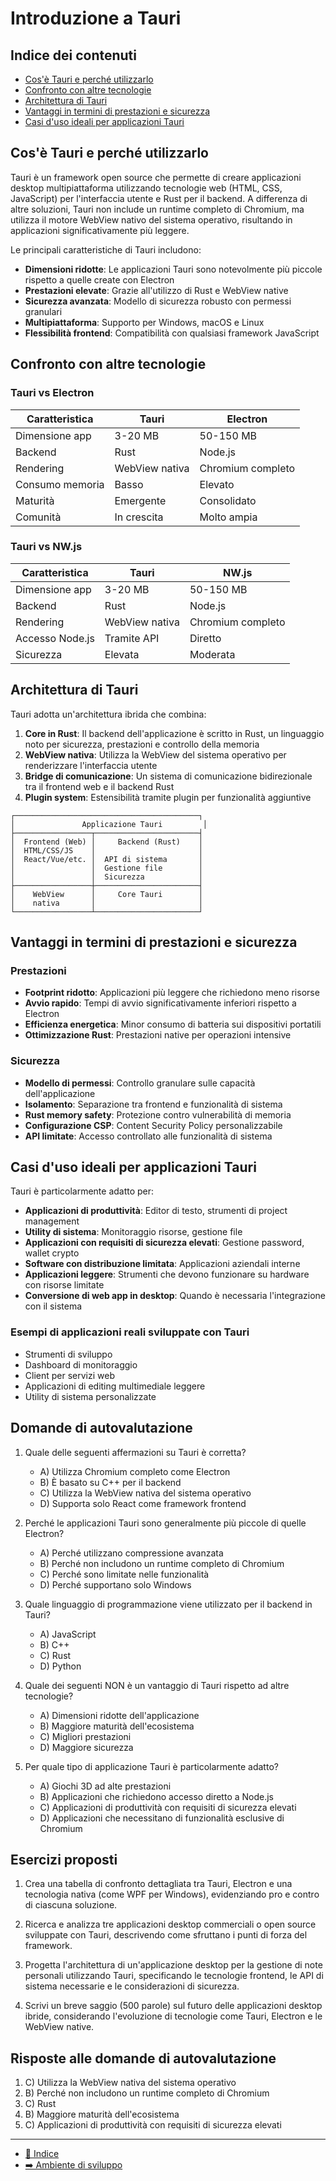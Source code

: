 # Introduzione a Tauri

## Indice dei contenuti
- [Cos'è Tauri e perché utilizzarlo](#cosè-tauri-e-perché-utilizzarlo)
- [Confronto con altre tecnologie](#confronto-con-altre-tecnologie)
- [Architettura di Tauri](#architettura-di-tauri)
- [Vantaggi in termini di prestazioni e sicurezza](#vantaggi-in-termini-di-prestazioni-e-sicurezza)
- [Casi d'uso ideali per applicazioni Tauri](#casi-duso-ideali-per-applicazioni-tauri)

## Cos'è Tauri e perché utilizzarlo

Tauri è un framework open source che permette di creare applicazioni desktop multipiattaforma utilizzando tecnologie web (HTML, CSS, JavaScript) per l'interfaccia utente e Rust per il backend. A differenza di altre soluzioni, Tauri non include un runtime completo di Chromium, ma utilizza il motore WebView nativo del sistema operativo, risultando in applicazioni significativamente più leggere.

Le principali caratteristiche di Tauri includono:

- **Dimensioni ridotte**: Le applicazioni Tauri sono notevolmente più piccole rispetto a quelle create con Electron
- **Prestazioni elevate**: Grazie all'utilizzo di Rust e WebView native
- **Sicurezza avanzata**: Modello di sicurezza robusto con permessi granulari
- **Multipiattaforma**: Supporto per Windows, macOS e Linux
- **Flessibilità frontend**: Compatibilità con qualsiasi framework JavaScript

## Confronto con altre tecnologie

### Tauri vs Electron

| Caratteristica | Tauri | Electron |
|---------------|-------|----------|
| Dimensione app | 3-20 MB | 50-150 MB |
| Backend | Rust | Node.js |
| Rendering | WebView nativa | Chromium completo |
| Consumo memoria | Basso | Elevato |
| Maturità | Emergente | Consolidato |
| Comunità | In crescita | Molto ampia |

### Tauri vs NW.js

| Caratteristica | Tauri | NW.js |
|---------------|-------|-------|
| Dimensione app | 3-20 MB | 50-150 MB |
| Backend | Rust | Node.js |
| Rendering | WebView nativa | Chromium completo |
| Accesso Node.js | Tramite API | Diretto |
| Sicurezza | Elevata | Moderata |

## Architettura di Tauri

Tauri adotta un'architettura ibrida che combina:

1. **Core in Rust**: Il backend dell'applicazione è scritto in Rust, un linguaggio noto per sicurezza, prestazioni e controllo della memoria
2. **WebView nativa**: Utilizza la WebView del sistema operativo per renderizzare l'interfaccia utente
3. **Bridge di comunicazione**: Un sistema di comunicazione bidirezionale tra il frontend web e il backend Rust
4. **Plugin system**: Estensibilità tramite plugin per funzionalità aggiuntive

```
┌─────────────────────────────────────────┐
│               Applicazione Tauri         │
├─────────────────┬───────────────────────┤
│  Frontend (Web) │     Backend (Rust)    │
│  HTML/CSS/JS    │                       │
│  React/Vue/etc. │  API di sistema       │
│                 │  Gestione file        │
│                 │  Sicurezza            │
├─────────────────┼───────────────────────┤
│    WebView      │     Core Tauri        │
│    nativa       │                       │
└─────────────────┴───────────────────────┘
```

## Vantaggi in termini di prestazioni e sicurezza

### Prestazioni

- **Footprint ridotto**: Applicazioni più leggere che richiedono meno risorse
- **Avvio rapido**: Tempi di avvio significativamente inferiori rispetto a Electron
- **Efficienza energetica**: Minor consumo di batteria sui dispositivi portatili
- **Ottimizzazione Rust**: Prestazioni native per operazioni intensive

### Sicurezza

- **Modello di permessi**: Controllo granulare sulle capacità dell'applicazione
- **Isolamento**: Separazione tra frontend e funzionalità di sistema
- **Rust memory safety**: Protezione contro vulnerabilità di memoria
- **Configurazione CSP**: Content Security Policy personalizzabile
- **API limitate**: Accesso controllato alle funzionalità di sistema

## Casi d'uso ideali per applicazioni Tauri

Tauri è particolarmente adatto per:

- **Applicazioni di produttività**: Editor di testo, strumenti di project management
- **Utility di sistema**: Monitoraggio risorse, gestione file
- **Applicazioni con requisiti di sicurezza elevati**: Gestione password, wallet crypto
- **Software con distribuzione limitata**: Applicazioni aziendali interne
- **Applicazioni leggere**: Strumenti che devono funzionare su hardware con risorse limitate
- **Conversione di web app in desktop**: Quando è necessaria l'integrazione con il sistema

### Esempi di applicazioni reali sviluppate con Tauri

- Strumenti di sviluppo
- Dashboard di monitoraggio
- Client per servizi web
- Applicazioni di editing multimediale leggere
- Utility di sistema personalizzate

## Domande di autovalutazione

1. Quale delle seguenti affermazioni su Tauri è corretta?
   - A) Utilizza Chromium completo come Electron
   - B) È basato su C++ per il backend
   - C) Utilizza la WebView nativa del sistema operativo
   - D) Supporta solo React come framework frontend

2. Perché le applicazioni Tauri sono generalmente più piccole di quelle Electron?
   - A) Perché utilizzano compressione avanzata
   - B) Perché non includono un runtime completo di Chromium
   - C) Perché sono limitate nelle funzionalità
   - D) Perché supportano solo Windows

3. Quale linguaggio di programmazione viene utilizzato per il backend in Tauri?
   - A) JavaScript
   - B) C++
   - C) Rust
   - D) Python

4. Quale dei seguenti NON è un vantaggio di Tauri rispetto ad altre tecnologie?
   - A) Dimensioni ridotte dell'applicazione
   - B) Maggiore maturità dell'ecosistema
   - C) Migliori prestazioni
   - D) Maggiore sicurezza

5. Per quale tipo di applicazione Tauri è particolarmente adatto?
   - A) Giochi 3D ad alte prestazioni
   - B) Applicazioni che richiedono accesso diretto a Node.js
   - C) Applicazioni di produttività con requisiti di sicurezza elevati
   - D) Applicazioni che necessitano di funzionalità esclusive di Chromium

## Esercizi proposti

1. Crea una tabella di confronto dettagliata tra Tauri, Electron e una tecnologia nativa (come WPF per Windows), evidenziando pro e contro di ciascuna soluzione.

2. Ricerca e analizza tre applicazioni desktop commerciali o open source sviluppate con Tauri, descrivendo come sfruttano i punti di forza del framework.

3. Progetta l'architettura di un'applicazione desktop per la gestione di note personali utilizzando Tauri, specificando le tecnologie frontend, le API di sistema necessarie e le considerazioni di sicurezza.

4. Scrivi un breve saggio (500 parole) sul futuro delle applicazioni desktop ibride, considerando l'evoluzione di tecnologie come Tauri, Electron e le WebView native.

## Risposte alle domande di autovalutazione

1. C) Utilizza la WebView nativa del sistema operativo
2. B) Perché non includono un runtime completo di Chromium
3. C) Rust
4. B) Maggiore maturità dell'ecosistema
5. C) Applicazioni di produttività con requisiti di sicurezza elevati

---
- [📑 Indice](<../README.md>)
- [➡️ Ambiente di sviluppo](<02_Ambiente_di_sviluppo.md>)